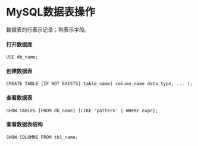 MySQL数据表操作
===============
数据表的行表示记录；列表示字段。

#### 打开数据库
`USE db_name;`

#### 创建数据表
`CREATE TABLE [IF NOT EXISTS] table_name(
  column_name data_type,
  ...
  );`

#### 查看数据表
`SHOW TABLES [FROM db_name] [LIKE 'pattern' | WHERE expr];`

#### 查看数据表结构
`SHOW COLUMNS FROM tbl_name;`
